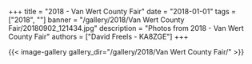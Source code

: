 +++
title = "2018 - Van Wert County Fair"
date = "2018-01-01"
tags = ["2018", ""]
banner = "/gallery/2018/Van Wert County Fair/20180902_121434.jpg"
description = "Photos from 2018 - Van Wert County Fair"
authors = ["David Freels - KA8ZGE"]
+++

{{< image-gallery gallery_dir="/gallery/2018/Van Wert County Fair/" >}}
